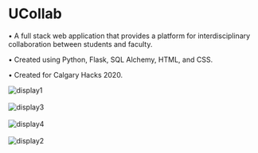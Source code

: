 # UCollab 

• A full stack web application that provides a platform for interdisciplinary collaboration between students and faculty.

• Created using Python, Flask, SQL Alchemy, HTML, and CSS.

• Created for Calgary Hacks 2020.


![display1](https://user-images.githubusercontent.com/46468236/77016866-85173180-693e-11ea-81b7-02b2b1913fd8.png)
<br/>
<br/>
![display3](https://user-images.githubusercontent.com/46468236/77016868-87798b80-693e-11ea-9469-84e90c1c5df2.PNG)
<br/>
<br/>
![display4](https://user-images.githubusercontent.com/46468236/77016871-88122200-693e-11ea-911f-6103fbb7e487.png)
<br/>
<br/>
![display2](https://user-images.githubusercontent.com/46468236/77016867-86485e80-693e-11ea-84e7-e27f774eef4a.PNG)

